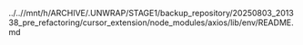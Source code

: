 ../..//mnt/h/ARCHIVE/.UNWRAP/STAGE1/backup_repository/20250803_201338_pre_refactoring/cursor_extension/node_modules/axios/lib/env/README.md